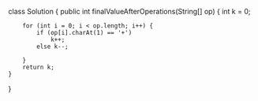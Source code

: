 class Solution {
    public int finalValueAfterOperations(String[] op) {
        int k = 0;

        for (int i = 0; i < op.length; i++) {
            if (op[i].charAt(1) == '+')
                k++;
            else k--;

        }
        return k;
    }
}
